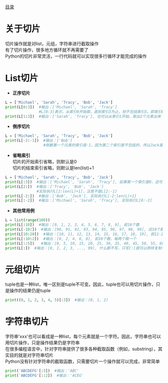 [目录](../目录.md)

# 关于切片 #
切片操作就是对list，元组，字符串进行截取操作\
有了切片操作，很多地方循环就不再需要了\
Python的切片非常灵活，一行代码就可以实现很多行循环才能完成的操作

# List切片 #
- **正序切片**
```python
L = ['Michael', 'Sarah', 'Tracy', 'Bob', 'Jack']
print(L[0:3])  #输出：['Michael', 'Sarah', 'Tracy']
               #L[0:3]表示，从索引0开始取，直到索引3为止，但不包括索引3。即索引0，1，2，正好是3个元素                
print(L[1:3])  #输出：['Sarah', 'Tracy'], 也可以从索引1开始，取出2个元素出来
```

- **倒序切片**
```python
L = ['Michael', 'Sarah', 'Tracy', 'Bob', 'Jack']
print(L[-2:-1])  #输出：['Bob']
                 #倒数第一个元素的索引是-1，因为第二个索引是不包括的，所以Jack是不会被输出的
```

- **省略索引**\
切片的开始索引省略，则默认是0\
切片的结束索引省略，则默认是len(list)+1
```python
L = ['Michael', 'Sarah', 'Tracy', 'Bob', 'Jack']
print(L[:3])  #输出：['Michael', 'Sarah', 'Tracy'], 如果第一个索引是0，还可以省略，实际执行L[0:3]
print(L[2:])  #输出：['Tracy', 'Bob', 'Jack']
		      #实际执行L[2:len(L)+1]，注意不是L[2:-1]
print(L[-2:])  #输出：['Bob', 'Jack'], 实际执行L[-2:len(L)+1]
print(L[:-2])  #输出：['Michael', 'Sarah', 'Tracy'], 实际执行L[0:-2]
```

- **其他常用例**
```python
L = list(range(100))
print(L[:10])  #输出：[0, 1, 2, 3, 4, 5, 6, 7, 8, 9], 前10个数
print(L[-10:])  #输出：[90, 91, 92, 93, 94, 95, 96, 97, 98, 99], 后10个数
print(L[10:20])  #输出：[10, 11, 12, 13, 14, 15, 16, 17, 18, 19], 前11-20个数
print(L[:10:2])  #输出：[0, 2, 4, 6, 8], 前10个数，每两个取一个
print(L[::5])   #输出：[0, 5, 10, 15, 20, 25, 30, 35, 40, 45, 50, 55, 60, 65, 70, 75, 80, 85, 90, 95], 所有数，每5个取一个
print(L[:])  #输出：[0, 1, 2, 3, ..., 99], 什么都不写，只写[:]就可以原样复制一个list
```
 
# 元组切片 #
tuple也是一种list，唯一区别是tuple不可变。因此，tuple也可以用切片操作，只是操作的结果仍是tuple
```python
print((0, 1, 2, 3, 4, 5)[:3])  #输出：(0, 1, 2)
```

# 字符串切片 #
字符串'xxx'也可以看成是一种list，每个元素就是一个字符。因此，字符串也可以用切片操作，只是操作结果仍是字符串\
在很多编程语言中，针对字符串提供了很多各种截取函数（例如，substring），其实目的就是对字符串切片\
Python没有针对字符串的截取函数，只需要切片一个操作就可以完成，非常简单
```python
print('ABCDEFG'[:3])  #输出：'ABC'
print('ABCDEFG'[::2])  #输出：'ACEG'
```

